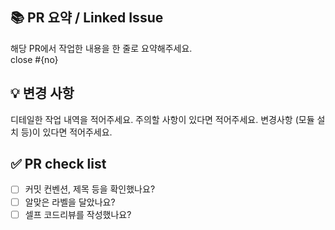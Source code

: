 ## 📚 PR 요약 / Linked Issue
해당 PR에서 작업한 내용을 한 줄로 요약해주세요.   
close #{no}

## 💡 변경 사항
디테일한 작업 내역을 적어주세요.
주의할 사항이 있다면 적어주세요.
변경사항 (모듈 설치 등)이 있다면 적어주세요.

## ✅ PR check list   
- [ ] 커밋 컨벤션, 제목 등을 확인했나요?   
- [ ] 알맞은 라벨을 달았나요?   
- [ ] 셀프 코드리뷰를 작성했나요?   
